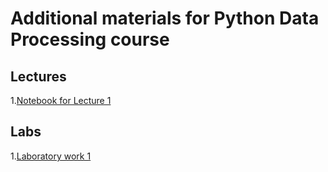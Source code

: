 # Additional materials for Python Data Processing course
## Lectures
<p>1.<a href="https://github.com/svniko/data_processing/blob/main/notebooks/Lecture_1.ipynb">Notebook for Lecture 1</a><p>

## Labs
<p>1.<a href="https://github.com/svniko/data_processing/blob/main/Labs/Lab_1_en.pdf">Laboratory work 1</a><p>
